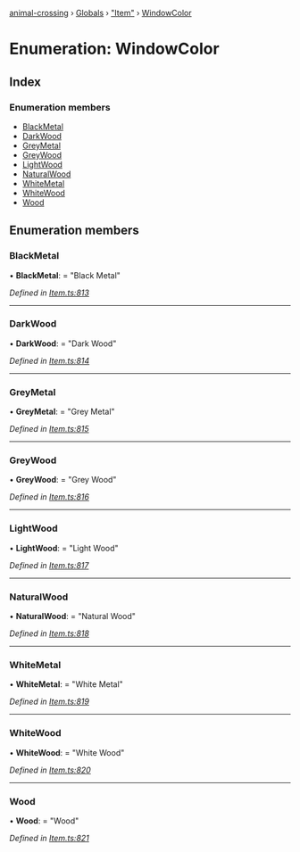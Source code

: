 [animal-crossing](../README.md) › [Globals](../globals.md) › ["Item"](../modules/_item_.md) › [WindowColor](_item_.windowcolor.md)

# Enumeration: WindowColor

## Index

### Enumeration members

* [BlackMetal](_item_.windowcolor.md#blackmetal)
* [DarkWood](_item_.windowcolor.md#darkwood)
* [GreyMetal](_item_.windowcolor.md#greymetal)
* [GreyWood](_item_.windowcolor.md#greywood)
* [LightWood](_item_.windowcolor.md#lightwood)
* [NaturalWood](_item_.windowcolor.md#naturalwood)
* [WhiteMetal](_item_.windowcolor.md#whitemetal)
* [WhiteWood](_item_.windowcolor.md#whitewood)
* [Wood](_item_.windowcolor.md#wood)

## Enumeration members

###  BlackMetal

• **BlackMetal**: = "Black Metal"

*Defined in [Item.ts:813](https://github.com/Norviah/animal-crossing/blob/267b9fa/module/types/Item.ts#L813)*

___

###  DarkWood

• **DarkWood**: = "Dark Wood"

*Defined in [Item.ts:814](https://github.com/Norviah/animal-crossing/blob/267b9fa/module/types/Item.ts#L814)*

___

###  GreyMetal

• **GreyMetal**: = "Grey Metal"

*Defined in [Item.ts:815](https://github.com/Norviah/animal-crossing/blob/267b9fa/module/types/Item.ts#L815)*

___

###  GreyWood

• **GreyWood**: = "Grey Wood"

*Defined in [Item.ts:816](https://github.com/Norviah/animal-crossing/blob/267b9fa/module/types/Item.ts#L816)*

___

###  LightWood

• **LightWood**: = "Light Wood"

*Defined in [Item.ts:817](https://github.com/Norviah/animal-crossing/blob/267b9fa/module/types/Item.ts#L817)*

___

###  NaturalWood

• **NaturalWood**: = "Natural Wood"

*Defined in [Item.ts:818](https://github.com/Norviah/animal-crossing/blob/267b9fa/module/types/Item.ts#L818)*

___

###  WhiteMetal

• **WhiteMetal**: = "White Metal"

*Defined in [Item.ts:819](https://github.com/Norviah/animal-crossing/blob/267b9fa/module/types/Item.ts#L819)*

___

###  WhiteWood

• **WhiteWood**: = "White Wood"

*Defined in [Item.ts:820](https://github.com/Norviah/animal-crossing/blob/267b9fa/module/types/Item.ts#L820)*

___

###  Wood

• **Wood**: = "Wood"

*Defined in [Item.ts:821](https://github.com/Norviah/animal-crossing/blob/267b9fa/module/types/Item.ts#L821)*
